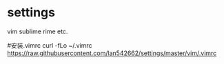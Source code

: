 # settings
vim sublime rime etc.

#安装.vimrc
curl -fLo ~/.vimrc https://raw.githubusercontent.com/lan542662/settings/master/vim/.vimrc
